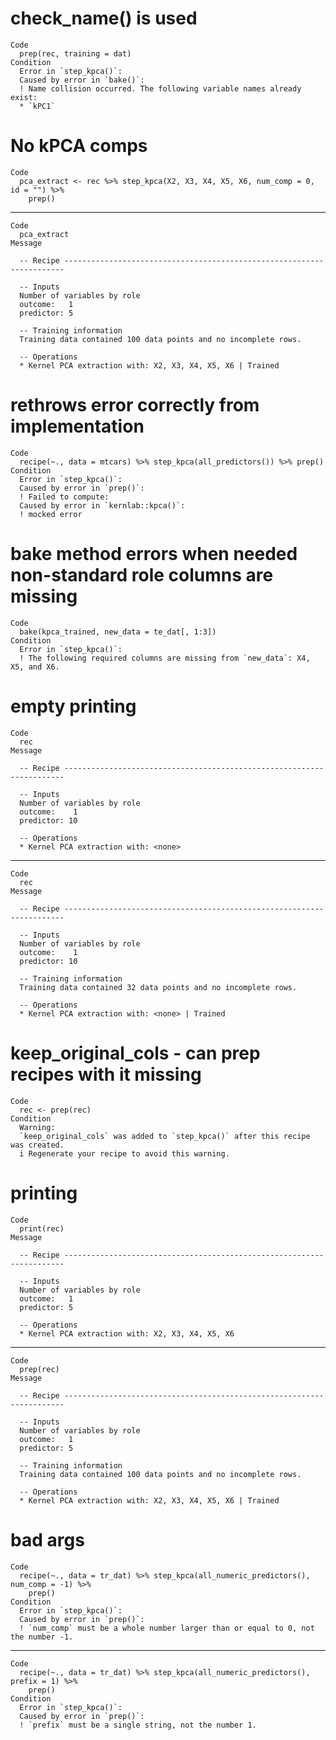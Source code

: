 # check_name() is used

    Code
      prep(rec, training = dat)
    Condition
      Error in `step_kpca()`:
      Caused by error in `bake()`:
      ! Name collision occurred. The following variable names already exist:
      * `kPC1`

# No kPCA comps

    Code
      pca_extract <- rec %>% step_kpca(X2, X3, X4, X5, X6, num_comp = 0, id = "") %>%
        prep()

---

    Code
      pca_extract
    Message
      
      -- Recipe ----------------------------------------------------------------------
      
      -- Inputs 
      Number of variables by role
      outcome:   1
      predictor: 5
      
      -- Training information 
      Training data contained 100 data points and no incomplete rows.
      
      -- Operations 
      * Kernel PCA extraction with: X2, X3, X4, X5, X6 | Trained

# rethrows error correctly from implementation

    Code
      recipe(~., data = mtcars) %>% step_kpca(all_predictors()) %>% prep()
    Condition
      Error in `step_kpca()`:
      Caused by error in `prep()`:
      ! Failed to compute:
      Caused by error in `kernlab::kpca()`:
      ! mocked error

# bake method errors when needed non-standard role columns are missing

    Code
      bake(kpca_trained, new_data = te_dat[, 1:3])
    Condition
      Error in `step_kpca()`:
      ! The following required columns are missing from `new_data`: X4, X5, and X6.

# empty printing

    Code
      rec
    Message
      
      -- Recipe ----------------------------------------------------------------------
      
      -- Inputs 
      Number of variables by role
      outcome:    1
      predictor: 10
      
      -- Operations 
      * Kernel PCA extraction with: <none>

---

    Code
      rec
    Message
      
      -- Recipe ----------------------------------------------------------------------
      
      -- Inputs 
      Number of variables by role
      outcome:    1
      predictor: 10
      
      -- Training information 
      Training data contained 32 data points and no incomplete rows.
      
      -- Operations 
      * Kernel PCA extraction with: <none> | Trained

# keep_original_cols - can prep recipes with it missing

    Code
      rec <- prep(rec)
    Condition
      Warning:
      `keep_original_cols` was added to `step_kpca()` after this recipe was created.
      i Regenerate your recipe to avoid this warning.

# printing

    Code
      print(rec)
    Message
      
      -- Recipe ----------------------------------------------------------------------
      
      -- Inputs 
      Number of variables by role
      outcome:   1
      predictor: 5
      
      -- Operations 
      * Kernel PCA extraction with: X2, X3, X4, X5, X6

---

    Code
      prep(rec)
    Message
      
      -- Recipe ----------------------------------------------------------------------
      
      -- Inputs 
      Number of variables by role
      outcome:   1
      predictor: 5
      
      -- Training information 
      Training data contained 100 data points and no incomplete rows.
      
      -- Operations 
      * Kernel PCA extraction with: X2, X3, X4, X5, X6 | Trained

# bad args

    Code
      recipe(~., data = tr_dat) %>% step_kpca(all_numeric_predictors(), num_comp = -1) %>%
        prep()
    Condition
      Error in `step_kpca()`:
      Caused by error in `prep()`:
      ! `num_comp` must be a whole number larger than or equal to 0, not the number -1.

---

    Code
      recipe(~., data = tr_dat) %>% step_kpca(all_numeric_predictors(), prefix = 1) %>%
        prep()
    Condition
      Error in `step_kpca()`:
      Caused by error in `prep()`:
      ! `prefix` must be a single string, not the number 1.

